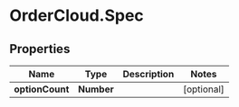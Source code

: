 # OrderCloud.Spec

## Properties
Name | Type | Description | Notes
------------ | ------------- | ------------- | -------------
**optionCount** | **Number** |  | [optional] 


